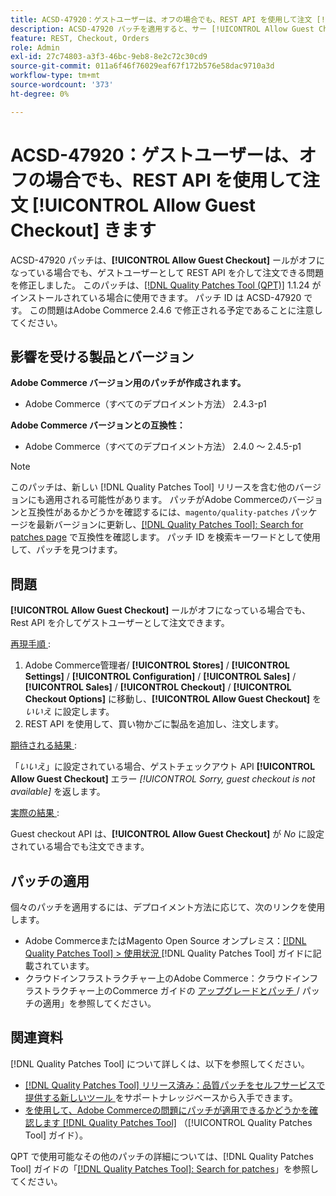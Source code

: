 ```yaml
---
title: ACSD-47920：ゲストユーザーは、オフの場合でも、REST API を使用して注文 [!UICONTROL Allow Guest Checkout] きます
description: ACSD-47920 パッチを適用すると、サー [!UICONTROL Allow Guest Checkout] スがオフになっている場合でも、ゲストユーザーとして REST API を介して注文できるAdobe Commerceの問題を修正できます。
feature: REST, Checkout, Orders
role: Admin
exl-id: 27c74803-a3f3-46bc-9eb8-8e2c72c30cd9
source-git-commit: 011a6f46f76029eaf67f172b576e58dac9710a3d
workflow-type: tm+mt
source-wordcount: '373'
ht-degree: 0%

---
```


# ACSD-47920：ゲストユーザーは、オフの場合でも、REST API を使用して注文 **[!UICONTROL Allow Guest Checkout]** きます

ACSD-47920 パッチは、**[!UICONTROL Allow Guest Checkout]** ールがオフになっている場合でも、ゲストユーザーとして REST API を介して注文できる問題を修正しました。 このパッチは、[[!DNL Quality Patches Tool (QPT)]](https://experienceleague.adobe.com/en/docs/commerce-operations/tools/quality-patches-tool/quality-patches-tool-to-self-serve-quality-patches) 1.1.24 がインストールされている場合に使用できます。 パッチ ID は ACSD-47920 です。 この問題はAdobe Commerce 2.4.6 で修正される予定であることに注意してください。

## 影響を受ける製品とバージョン

**Adobe Commerce バージョン用のパッチが作成されます。**

* Adobe Commerce（すべてのデプロイメント方法） 2.4.3-p1

**Adobe Commerce バージョンとの互換性：**

* Adobe Commerce（すべてのデプロイメント方法） 2.4.0 ～ 2.4.5-p1

>[!NOTE]
>
>このパッチは、新しい [!DNL Quality Patches Tool] リリースを含む他のバージョンにも適用される可能性があります。 パッチがAdobe Commerceのバージョンと互換性があるかどうかを確認するには、`magento/quality-patches` パッケージを最新バージョンに更新し、[[!DNL Quality Patches Tool]: Search for patches page](https://experienceleague.adobe.com/tools/commerce-quality-patches/index.html) で互換性を確認します。 パッチ ID を検索キーワードとして使用して、パッチを見つけます。

## 問題

**[!UICONTROL Allow Guest Checkout]** ールがオフになっている場合でも、Rest API を介してゲストユーザーとして注文できます。

<u> 再現手順 </u>:

1. Adobe Commerce管理者/ **[!UICONTROL Stores]** / **[!UICONTROL Settings]** / **[!UICONTROL Configuration]** / **[!UICONTROL Sales]** / **[!UICONTROL Sales]** / **[!UICONTROL Checkout]** / **[!UICONTROL Checkout Options]** に移動し、**[!UICONTROL Allow Guest Checkout]** を _いいえ_ に設定します。
1. REST API を使用して、買い物かごに製品を追加し、注文します。

<u> 期待される結果 </u>:

「_いいえ_」に設定されている場合、ゲストチェックアウト API **[!UICONTROL Allow Guest Checkout]** エラー *[!UICONTROL Sorry, guest checkout is not available]* を返します。

<u> 実際の結果 </u>:

Guest checkout API は、**[!UICONTROL Allow Guest Checkout]** が _No_ に設定されている場合でも注文できます。

## パッチの適用

個々のパッチを適用するには、デプロイメント方法に応じて、次のリンクを使用します。

* Adobe CommerceまたはMagento Open Source オンプレミス：[[!DNL Quality Patches Tool] > 使用状況 ](/help/tools/quality-patches-tool/usage.md)[!DNL Quality Patches Tool] ガイドに記載されています。
* クラウドインフラストラクチャー上のAdobe Commerce：クラウドインフラストラクチャー上のCommerce ガイドの [ アップグレードとパッチ ](https://experienceleague.adobe.com/docs/commerce-cloud-service/user-guide/develop/upgrade/apply-patches.html)/ パッチの適用」を参照してください。

## 関連資料

[!DNL Quality Patches Tool] について詳しくは、以下を参照してください。

* [[!DNL Quality Patches Tool]  リリース済み：品質パッチをセルフサービスで提供する新しいツール ](https://experienceleague.adobe.com/en/docs/commerce-operations/tools/quality-patches-tool/quality-patches-tool-to-self-serve-quality-patches) をサポートナレッジベースから入手できます。
* [ を使用して、Adobe Commerceの問題にパッチが適用できるかどうかを確認します  [!DNL Quality Patches Tool]](/help/tools/quality-patches-tool/patches-available-in-qpt/check-patch-for-magento-issue-with-magento-quality-patches.md) （[!UICONTROL Quality Patches Tool] ガイド）。


QPT で使用可能なその他のパッチの詳細については、[!DNL Quality Patches Tool] ガイドの「[[!DNL Quality Patches Tool]: Search for patches](https://experienceleague.adobe.com/tools/commerce-quality-patches/index.html)」を参照してください。
